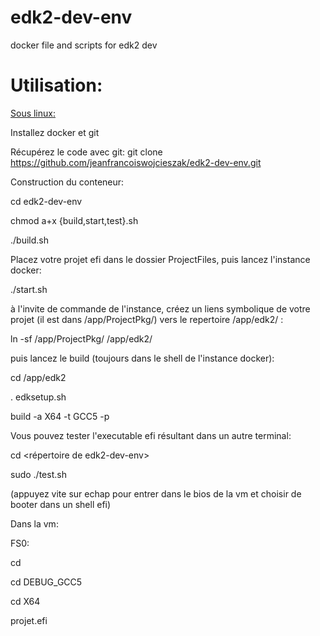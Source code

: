 # edk2-dev-env
docker file and scripts for edk2 dev

# Utilisation:
<ins>Sous linux:</ins>

Installez docker et git 

Récupérez le code avec git:
git clone https://github.com/jeanfrancoiswojcieszak/edk2-dev-env.git

Construction du conteneur:

cd edk2-dev-env

chmod a+x {build,start,test}.sh

./build.sh

Placez votre projet efi dans le dossier ProjectFiles, puis lancez l'instance docker:

./start.sh

à l'invite de commande de l'instance, créez un liens symbolique de votre projet (il est dans /app/ProjectPkg/) vers le repertoire /app/edk2/ :

ln -sf /app/ProjectPkg/<votre projet> /app/edk2/<votre projet>

puis lancez le build (toujours dans le shell de l'instance docker):

cd /app/edk2

. edksetup.sh

build -a X64 -t GCC5 -p <votre projet>

Vous pouvez tester l'executable efi résultant dans un autre terminal:

cd <répertoire de edk2-dev-env>

sudo ./test.sh

(appuyez vite sur echap pour entrer dans le bios de la vm et choisir de booter dans un shell efi)

Dans la vm:

FS0:

cd <Votre projetPkg>

cd DEBUG_GCC5

cd X64

projet.efi



